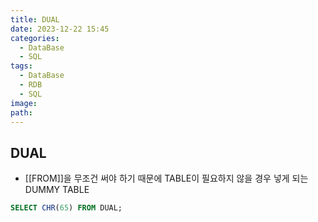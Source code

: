 ```yaml
---
title: DUAL
date: 2023-12-22 15:45
categories:
  - DataBase
  - SQL
tags:
  - DataBase
  - RDB
  - SQL
image: 
path:
---
```


## DUAL
+ [[FROM]]을 무조건 써야 하기 때문에 TABLE이 필요하지 않을 경우 넣게 되는 DUMMY TABLE
```sql
SELECT CHR(65) FROM DUAL;
```